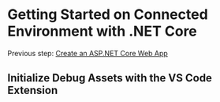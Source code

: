 # Getting Started on Connected Environment with .NET Core

Previous step: [Create an ASP.NET Core Web App](get-started-netcore-03.md)

## Initialize Debug Assets with the VS Code Extension
